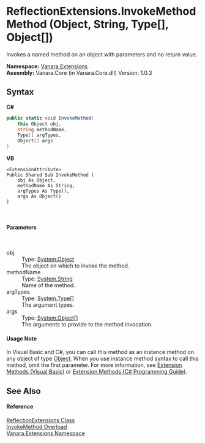 # ReflectionExtensions.InvokeMethod Method (Object, String, Type[], Object[])
 

Invokes a named method on an object with parameters and no return value.

**Namespace:**&nbsp;<a href="9abe54ff-18ce-e333-beed-30e855655381">Vanara.Extensions</a><br />**Assembly:**&nbsp;Vanara.Core (in Vanara.Core.dll) Version: 1.0.3

## Syntax

**C#**<br />
``` C#
public static void InvokeMethod(
	this Object obj,
	string methodName,
	Type[] argTypes,
	Object[] args
)
```

**VB**<br />
``` VB
<ExtensionAttribute>
Public Shared Sub InvokeMethod ( 
	obj As Object,
	methodName As String,
	argTypes As Type(),
	args As Object()
)
```

<br />

#### Parameters
&nbsp;<dl><dt>obj</dt><dd>Type: <a href="http://msdn2.microsoft.com/en-us/library/e5kfa45b" target="_blank">System.Object</a><br />The object on which to invoke the method.</dd><dt>methodName</dt><dd>Type: <a href="http://msdn2.microsoft.com/en-us/library/s1wwdcbf" target="_blank">System.String</a><br />Name of the method.</dd><dt>argTypes</dt><dd>Type: <a href="http://msdn2.microsoft.com/en-us/library/42892f65" target="_blank">System.Type</a>[]<br />The argument types.</dd><dt>args</dt><dd>Type: <a href="http://msdn2.microsoft.com/en-us/library/e5kfa45b" target="_blank">System.Object</a>[]<br />The arguments to provide to the method invocation.</dd></dl>

#### Usage Note
In Visual Basic and C#, you can call this method as an instance method on any object of type <a href="http://msdn2.microsoft.com/en-us/library/e5kfa45b" target="_blank">Object</a>. When you use instance method syntax to call this method, omit the first parameter. For more information, see <a href="http://msdn.microsoft.com/en-us/library/bb384936.aspx">Extension Methods (Visual Basic)</a> or <a href="http://msdn.microsoft.com/en-us/library/bb383977.aspx">Extension Methods (C# Programming Guide)</a>.

## See Also


#### Reference
<a href="00588eb4-ca31-ef7e-81da-3ce105aa9b63">ReflectionExtensions Class</a><br /><a href="87ca4906-0626-4e72-65ce-5630824d985e">InvokeMethod Overload</a><br /><a href="9abe54ff-18ce-e333-beed-30e855655381">Vanara.Extensions Namespace</a><br />